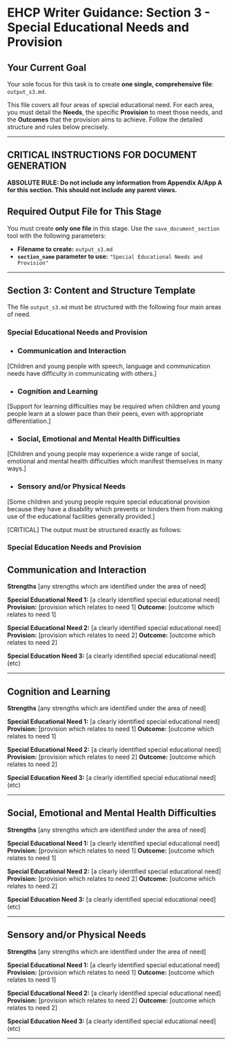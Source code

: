 # EHCP Writer Guidance: Section 3 - Special Educational Needs and Provision

## Your Current Goal

Your sole focus for this task is to create **one single, comprehensive file**: `output_s3.md`.

This file covers all four areas of special educational need. For each area, you must detail the **Needs**, the specific **Provision** to meet those needs, and the **Outcomes** that the provision aims to achieve. Follow the detailed structure and rules below precisely.

---

## CRITICAL INSTRUCTIONS FOR DOCUMENT GENERATION

**ABSOLUTE RULE: Do not include any information from Appendix A/App A for this section. This should not include any parent views.**

## Required Output File for This Stage

You must create **only one file** in this stage. Use the `save_document_section` tool with the following parameters:

*   **Filename to create:** `output_s3.md`
*   **`section_name` parameter to use:** `"Special Educational Needs and Provision"`


---

## Section 3: Content and Structure Template

The file `output_s3.md` must be structured with the following four main areas of need. 

### Special Educational Needs and Provision

*   ### Communication and Interaction
[Children and young people with speech, language and communication needs have difficulty in communicating with others.]

*   ### Cognition and Learning
[Support for learning difficulties may be required when children and young people learn at a slower pace than their peers, even with appropriate differentiation.]

*   ### Social, Emotional and Mental Health Difficulties
[Children and young people may experience a wide range of social, emotional and mental health difficulties which manifest themselves in many ways.]

*   ### Sensory and/or Physical Needs
[Some children and young people require special educational provision because they have a disability which prevents or hinders them from making use of the educational facilities generally provided.]

[CRITICAL] The output must be structured exactly as follows:

### Special Education Needs and Provision

## Communication and Interaction
**Strengths** [any strengths which are identified under the area of need]

**Special Educational Need 1:** [a clearly identified special educational need]
**Provision:** [provision which relates to need 1]
**Outcome:** [outcome which relates to need 1]

**Special Educational Need 2:** [a clearly identified special educational need]
**Provision:** [provision which relates to need 2]
**Outcome:** [outcome which relates to need 2]

**Special Education Need 3:** [a clearly identified special educational need] 
(etc)

---

## Cognition and Learning
**Strengths** [any strengths which are identified under the area of need]

**Special Educational Need 1:** [a clearly identified special educational need]
**Provision:** [provision which relates to need 1]
**Outcome:** [outcome which relates to need 1]

**Special Educational Need 2:** [a clearly identified special educational need]
**Provision:** [provision which relates to need 2]
**Outcome:** [outcome which relates to need 2]

**Special Education Need 3:** [a clearly identified special educational need] 
(etc)

---

## Social, Emotional and Mental Health Difficulties
**Strengths** [any strengths which are identified under the area of need]

**Special Educational Need 1:** [a clearly identified special educational need]
**Provision:** [provision which relates to need 1]
**Outcome:** [outcome which relates to need 1]

**Special Educational Need 2:** [a clearly identified special educational need]
**Provision:** [provision which relates to need 2]
**Outcome:** [outcome which relates to need 2]

**Special Education Need 3:** [a clearly identified special educational need] 
(etc)

---

## Sensory and/or Physical Needs
**Strengths** [any strengths which are identified under the area of need]

**Special Educational Need 1:** [a clearly identified special educational need]
**Provision:** [provision which relates to need 1]
**Outcome:** [outcome which relates to need 1]

**Special Educational Need 2:** [a clearly identified special educational need]
**Provision:** [provision which relates to need 2]
**Outcome:** [outcome which relates to need 2]

**Special Education Need 3:** [a clearly identified special educational need] 
(etc)

---




